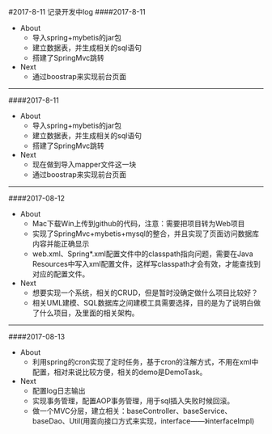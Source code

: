 #2017-8-11 记录开发中log
####2017-8-11
- About
    - 导入spring+mybetis的jar包
    - 建立数据表，并生成相关的sql语句
    - 搭建了SpringMvc跳转
- Next
    - 通过boostrap来实现前台页面
***
####2017-8-11
- About
    - 导入spring+mybetis的jar包
    - 建立数据表，并生成相关的sql语句
    - 搭建了SpringMvc跳转
- Next
    - 现在做到导入mapper文件这一块
    - 通过boostrap来实现前台页面
    
***
####2017-08-12
- About
    - Mac下载Win上传到github的代码，注意：需要把项目转为Web项目
    - 实现了SpringMvc+mybetis+mysql的整合，并且实现了页面访问数据库内容并能正确显示
    - web.xml、Spring*.xml配置文件中的classpath指向问题，需要在Java Resources中写入xml配置文件，这样写classpath才会有效，才能查找到对应的配置文件。
- Next
    - 想要实现一个系统，相关的CRUD，但是暂时没确定做什么项目比较好？
    - 相关UML建模、SQL数据库之间建模工具需要选择，目的是为了说明白做了什么项目，及里面的相关架构。

***
####2017-08-13
- About
    - 利用spring的cron实现了定时任务，基于cron的注解方式，不用在xml中配置，相对来说比较方便，相关的demo是DemoTask。
- Next
    - 配置log日志输出
    - 实现事务管理，配置AOP事务管理，用于sql插入失败时候回滚。
    - 做一个MVC分层，建立相关：baseController、baseService、baseDao、Util(用面向接口方式来实现，interface——》interfaceImpl)
